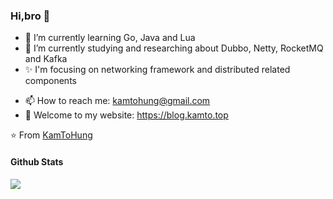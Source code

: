 
### Hi,bro 👋
- 🌱 I’m currently learning Go, Java and Lua
- 🌱 I’m currently studying and researching about Dubbo, Netty, RocketMQ and Kafka
- ✨ I'm focusing on networking framework and distributed related components
<!-- - 👯 I’m looking to collaborate on any open source RocketMQ Repo -->
<!-- - 💬 Ask me about Java -->
- 📫 How to reach me: kamtohung@gmail.com
- 💬 Welcome to my website: https://blog.kamto.top

⭐️ From [KamToHung](https://github.com/KamToHung)



#### Github Stats
<img src="https://github-readme-stats.vercel.app/api?username=KamToHung&show_icons=true&theme=buefy"/>


<!--
<details open>
  <summary>:zap: Most repositories</summary>
  <a href="https://github.com/KamToHung/kit-test">
    <img align="center" src="https://github-readme-stats.vercel.app/api/pin/?username=KamToHung&repo=kit-test" />
  </a>
</details>
-->



<!--
<details open>
  <summary>:zap: Most Used Languages</summary>
  <img src="https://github-readme-stats.vercel.app/api/top-langs/?username=KamToHung&theme=buefy&langs_count=8"/>
</details>
-->




























<!--
**KamToHung/KamToHung** is a ✨ _special_ ✨ repository because its `README.md` (this file) appears on your GitHub profile.

Here are some ideas to get you started:

- 🔭 I’m currently working on ...
- 🌱 I’m currently learning ...
- 👯 I’m looking to collaborate on ...
- 🤔 I’m looking for help with ...
- 💬 Ask me about ...
- 📫 How to reach me: ...
- 😄 Pronouns: ...
- ⚡ Fun fact: ...
--!>
